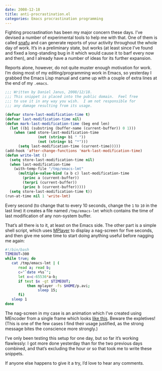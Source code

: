```yaml
---
date: 2008-12-18
title: anti-procrastination.el
categories: Emacs procrastination programming
---
```


Fighting procrastination has been my major concern these days. I’ve devised a number of experimental tools to help me with that. One of them is called [snafu][1] and can generate reports of your activity throughout the whole day of work. It’s in a preliminary state, but works (at least since I’ve found and fixed a long-standing bug in it which would cause it to barf every now and then), and I already have a number of ideas for its further expansion.

Reports alone, however, do not quite muster enough motivation for work. I’m doing most of my editing/programming work in Emacs, so yesterday I grabbed the Emacs Lisp manual and came up with a couple of extra lines at the end of my `.emacs`.

```lisp
;;; Written by Daniel Janus, 2008/12/18.
;;; This snippet is placed into the public domain.  Feel free
;;; to use it in any way you wish.  I am not responsible for
;;; any damage resulting from its usage.

(defvar store-last-modification-time t)
(defvar last-modification-time nil)
(defun mark-last-modification-time (beg end len)
  (let ((b1 (substring (buffer-name (current-buffer)) 0 1)))
    (when (and store-last-modification-time
               (not (string= b1 " "))
               (not (string= b1 "*")))
      (setq last-modification-time (current-time)))))
(add-hook 'after-change-functions 'mark-last-modification-time)
(defun write-lmt ()
  (setq store-last-modification-time nil)
  (when last-modification-time
    (with-temp-file "/tmp/emacs-lmt"
      (multiple-value-bind (a b c) last-modification-time
        (princ a (current-buffer))
        (terpri (current-buffer))
        (princ b (current-buffer)))))
  (setq store-last-modification-time t))
(run-at-time nil 1 'write-lmt)
```

Every second (to change that to every 10 seconds, change the `1` to `10` in the last line) it creates a file named `/tmp/emacs-lmt` which contains the time of last modification of any non-system buffer.

That’s all there is to it, at least on the Emacs side. The other part is a simple shell script, which uses [MPlayer][2] to display a nag-screen for five seconds, and then give me some time to start doing anything useful before nagging me again:

```bash
#!/bin/bash
TIMEOUT=300
while true; do
   cat /tmp/emacs-lmt | (
      read a; read b;
      c="`date +%s`";
      let x=c-65536*a-b;
      if test $x -gt $TIMEOUT;
          then mplayer -fs $HOME/p.avi;
               sleep 15;
      fi)
   sleep 1
done
```

The nag-screen in my case is an animation which I’ve created using MEncoder from a single frame which looks [like this][3]. Beware the expletives! (This is one of the few cases I find their usage justified, as the strong message bites the conscience more strongly.)

I’ve only been testing this setup for one day, but so far it’s working flawlessly: I got more done yesterday than for the two previous days combined, and that’s excluding the hour or so that took me to write these snippets.

If anyone else happens to give it a try, I’d love to hear any comments.

 [1]: http://bach.ipipan.waw.pl/~nathell/projects/snafu.php
 [2]: http://www.mplayerhq.hu/
 [3]: http://bach.ipipan.waw.pl/~nathell/procrastination.png
